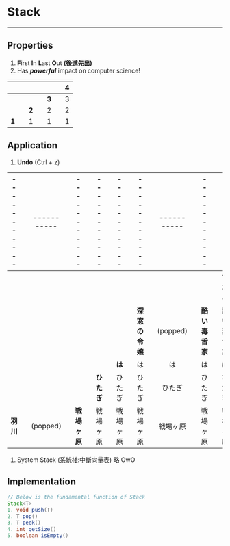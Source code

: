 # Stack
---
## Properties
1. **F**irst **I**n **L**ast **O**ut **(後進先出)**
2. Has ***powerful*** impact on computer science!

|||||||4|
|:-:|:-:|:-:|:-:|:-:|:-:|:-:|
|||||**3**||3|
|||**2**||2||2|
|**1**||1||1||1|

## Application
1. **Undo** (Ctrl + z)

|-----------||-----------||-----------||-----------||-----------||-----------||-----------||-----------||-----------|
|:-:|:-:|:-:|:-:|:-:|:-:|:-:|:-:|:-:|:-:|:-:|:-:|:-:|:-:|:-:|:-:|:-:|
|||||||||||||||||**である**|
|||||||||||**深窓の令嬢**||(popped)||**酷い毒舌家**||酷い毒舌家|
|||||||||**は**||は||は||は||は|
|||||||**ひたぎ**||ひたぎ||ひたぎ||ひたぎ||ひたぎ||ひたぎ|
|**羽川**||(popped)||**戦場ヶ原**||戦場ヶ原||戦場ヶ原||戦場ヶ原||戦場ヶ原||戦場ヶ原||戦場ヶ原|

1. System Stack (系統棧:中斷向量表)
略 OwO

## Implementation
``` java
// Below is the fundamental function of Stack
Stack<T>
1. void push(T)
2. T pop()
3. T peek()
4. int getSize()
5. boolean isEmpty()
```